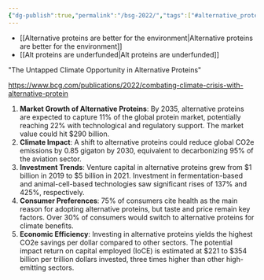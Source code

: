 ```yaml
---
{"dg-publish":true,"permalink":"/bsg-2022/","tags":["#alternative_proteins","#environment_ghg","#precision_fermentation"],"created":"2025-10-22T22:48:04.986+01:00","updated":"2025-10-22T22:48:04.986+01:00"}
---
```

 

- [[Alternative proteins are better for the environment\|Alternative proteins are better for the environment]]
- [[Alt proteins are underfunded\|Alt proteins are underfunded]]

"The Untapped Climate Opportunity in Alternative Proteins"

https://www.bcg.com/publications/2022/combating-climate-crisis-with-alternative-protein

1. **Market Growth of Alternative Proteins**: By 2035, alternative proteins are expected to capture 11% of the global protein market, potentially reaching 22% with technological and regulatory support. The market value could hit $290 billion.
3. **Climate Impact**: A shift to alternative proteins could reduce global CO2e emissions by 0.85 gigaton by 2030, equivalent to decarbonizing 95% of the aviation sector.
4. **Investment Trends**: Venture capital in alternative proteins grew from $1 billion in 2019 to $5 billion in 2021. Investment in fermentation-based and animal-cell-based technologies saw significant rises of 137% and 425%, respectively.
5. **Consumer Preferences**: 75% of consumers cite health as the main reason for adopting alternative proteins, but taste and price remain key factors. Over 30% of consumers would switch to alternative proteins for climate benefits.
6. **Economic Efficiency**: Investing in alternative proteins yields the highest CO2e savings per dollar compared to other sectors. The potential impact return on capital employed (IoCE) is estimated at $221 to $354 billion per trillion dollars invested, three times higher than other high-emitting sectors.
